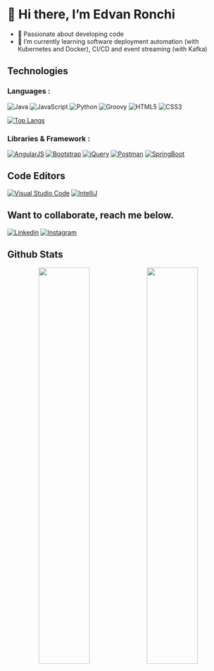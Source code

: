 # 👋 Hi there, I’m Edvan Ronchi

- 💞️  Passionate about developing code
- 🌱  I’m currently learning software deployment automation (with Kubernetes and Docker), CI/CD and event streaming (with Kafka)


## Technologies
### Languages :

![Java](https://img.shields.io/badge/Java-ED8B00?style=for-the-badge&logo=java&logoColor=white)
![JavaScript](https://img.shields.io/badge/JavaScript-323330?style=for-the-badge&logo=javascript&logoColor=F7DF1E)
![Python](https://img.shields.io/badge/Python-FFD43B?style=for-the-badge&logo=python&logoColor=blue)
![Groovy](https://img.shields.io/badge/apache%20Groovy-4298B8?style=for-the-badge&logo=apachegroovy&logoColor=white)
![HTML5](https://img.shields.io/badge/-HTML5-E34F26?style=for-the-badge&logo=html5&logoColor=white)
![CSS3](https://img.shields.io/badge/CSS3-1572B6?style=for-the-badge&logo=css3&logoColor=white)

[![Top Langs](https://github-readme-stats.vercel.app/api/top-langs/?username=edvanronchi&layout=compact)](https://www.linkedin.com/in/edvanronchi)

### Libraries & Framework :
[![AngularJS](https://img.shields.io/badge/AngularJS-E23237?style=for-the-badge&logo=angularjs&logoColor=white)](https://www.linkedin.com/in/edvanronchi)
[![Bootstrap](https://img.shields.io/badge/-Bootstrap-563D7C?style=for-the-badge&logo=bootstrap)](https://www.linkedin.com/in/edvanronchi)
[![jQuery](https://img.shields.io/badge/jquery-%230769AD.svg?style=for-the-badge&logo=jquery&logoColor=white)](https://www.linkedin.com/in/edvanronchi)
[![Postman](https://img.shields.io/badge/Postman-FF6C37?style=for-the-badge&logo=Postman&logoColor=white)](https://www.linkedin.com/in/edvanronchi)
[![SpringBoot](https://img.shields.io/badge/Spring_Boot-F2F4F9?style=for-the-badge&logo=spring-boot)](https://www.linkedin.com/in/edvanronchi)

## Code Editors
[![Visual Studio Code](https://img.shields.io/badge/Visual%20Studio%20Code-0078d7.svg?style=for-the-badge&logo=visual-studio-code&logoColor=white)](https://www.linkedin.com/in/edvanronchi)
[![IntelliJ](https://img.shields.io/badge/IntelliJ_IDEA-000000.svg?style=for-the-badge&logo=intellij-idea&logoColor=white)](https://www.linkedin.com/in/edvanronchi)

## Want to collaborate, reach me below.
[![Linkedin](https://img.shields.io/badge/LinkedIn-0077B5?style=for-the-badge&logo=linkedin&logoColor=white)](https://www.linkedin.com/in/edvanronchi)
[![Instagram](https://img.shields.io/badge/Instagram-E4405F?style=for-the-badge&logo=instagram&logoColor=white)](https://www.instagram.com/edvanronchi/)
## Github Stats
<p align="center">
  <img width="48%" src="https://github-readme-stats.vercel.app/api?username=edvanronchi&show_icons=true&theme=onedark" />
  <img width="48%" src="https://github-readme-streak-stats.herokuapp.com/?user=edvanronchi&theme=onedark" />
</p>
